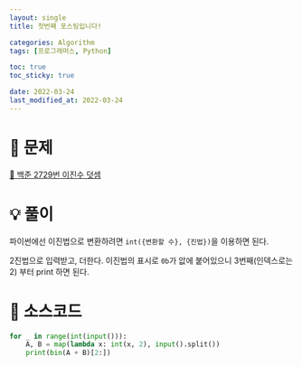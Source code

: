 ```yaml
---
layout: single
title: 첫번째 포스팅입니다!

categories: Algorithm
tags: [프로그래머스, Python]

toc: true
toc_sticky: true

date: 2022-03-24
last_modified_at: 2022-03-24
---
```


# 🔎 문제
[🔗 백준 2729번 이진수 덧셈](https://www.acmicpc.net/problem/2729)

# 💡 풀이
파이썬에선 이진법으로 변환하려면 `int({변환할 수}, {진법})`을 이용하면 된다.

2진법으로 입력받고, 더한다. 이진법의 표시로 `0b`가 앖에 붙어있으니 3번째(인덱스로는 2) 부터 print 하면 된다.

# 📃 소스코드
```python
for _ in range(int(input())):
    A, B = map(lambda x: int(x, 2), input().split())
    print(bin(A + B)[2:])
```
<br>